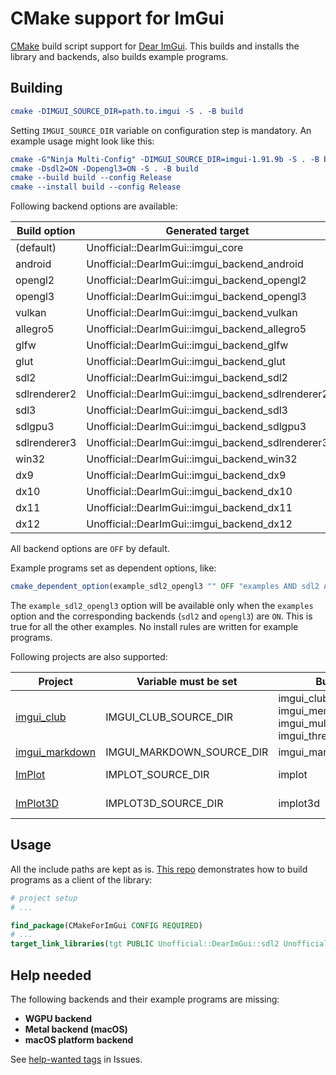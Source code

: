 # CMake support for ImGui

[CMake](https://cmake.org) build script support for [Dear ImGui](https://github.com/ocornut/imgui). This builds and installs the library and backends, also builds example programs.

## Building

```cmake
cmake -DIMGUI_SOURCE_DIR=path.to.imgui -S . -B build
```

Setting `IMGUI_SOURCE_DIR` variable on configuration step is mandatory. An example usage might look like this:

```cmake
cmake -G"Ninja Multi-Config" -DIMGUI_SOURCE_DIR=imgui-1.91.9b -S . -B build
cmake -Dsdl2=ON -Dopengl3=ON -S . -B build
cmake --build build --config Release
cmake --install build --config Release
```

Following backend options are available:

| Build option   | Generated target                                      |
|----------------|-------------------------------------------------------|
| (default)      | Unofficial::DearImGui::imgui_core                     |
| android        | Unofficial::DearImGui::imgui_backend_android          |
| opengl2        | Unofficial::DearImGui::imgui_backend_opengl2          |
| opengl3        | Unofficial::DearImGui::imgui_backend_opengl3          |
| vulkan         | Unofficial::DearImGui::imgui_backend_vulkan           |
| allegro5       | Unofficial::DearImGui::imgui_backend_allegro5         |
| glfw           | Unofficial::DearImGui::imgui_backend_glfw             |
| glut           | Unofficial::DearImGui::imgui_backend_glut             |
| sdl2           | Unofficial::DearImGui::imgui_backend_sdl2             |
| sdlrenderer2   | Unofficial::DearImGui::imgui_backend_sdlrenderer2     |
| sdl3           | Unofficial::DearImGui::imgui_backend_sdl3             |
| sdlgpu3        | Unofficial::DearImGui::imgui_backend_sdlgpu3          |
| sdlrenderer3   | Unofficial::DearImGui::imgui_backend_sdlrenderer3     |
| win32          | Unofficial::DearImGui::imgui_backend_win32            |
| dx9            | Unofficial::DearImGui::imgui_backend_dx9              |
| dx10           | Unofficial::DearImGui::imgui_backend_dx10             |
| dx11           | Unofficial::DearImGui::imgui_backend_dx11             |
| dx12           | Unofficial::DearImGui::imgui_backend_dx12             |

All backend options are `OFF` by default.

Example programs set as dependent options, like:
```cmake
cmake_dependent_option(example_sdl2_opengl3 "" OFF "examples AND sdl2 AND opengl3" OFF)
```
The `example_sdl2_opengl3` option will be available only when the `examples` option and the corresponding backends (`sdl2` and `opengl3`) are `ON`. This is true for all the other examples. No install rules are written for example programs.

Following projects are also supported:

| Project | Variable must be set | Build option(s) | Generated target(s) |
|--------|-----------------------|------------------|----------------------|
| [imgui_club](https://github.com/ocornut/imgui_club) | IMGUI_CLUB_SOURCE_DIR | imgui_club<br>imgui_memory_editor<br>imgui_multicontext_compositor<br>imgui_threaded_rendering | <br> Unofficial::imgui_club::imgui_memory_editor<br> Unofficial::imgui_club::imgui_multicontext_compositor<br> Unofficial::imgui_club::imgui_threaded_rendering |
| [imgui_markdown](https://github.com/enkisoftware/imgui_markdown) | IMGUI_MARKDOWN_SOURCE_DIR | imgui_markdown | Unofficial::imgui_markdown::imgui_markdown |
| [ImPlot](https://github.com/epezent/implot) | IMPLOT_SOURCE_DIR | implot | Unofficial::ImPlot::implot<br>Unofficial::ImPlot::implot_demo |
| [ImPlot3D](https://github.com/brenocq/implot3d) | IMPLOT3D_SOURCE_DIR | implot3d | Unofficial::ImPlot3D::implot3d<br>Unofficial::ImPlot3D::implot3d_demo |

## Usage

All the include paths are kept as is. [This repo](https://github.com/adembudak/CMakeForImGui.test) demonstrates how to build programs as a client of the library:

```cmake
# project setup
# ...

find_package(CMakeForImGui CONFIG REQUIRED)
# ...
target_link_libraries(tgt PUBLIC Unofficial::DearImGui::sdl2 Unofficial::DearImGui::opengl3)
```

## Help needed

The following backends and their example programs are missing:

- **WGPU backend**
- **Metal backend (macOS)**
- **macOS platform backend**

See [help-wanted tags](https://github.com/adembudak/CMakeForImGui/issues?q=is%3Aissue%20state%3Aopen%20label%3A%22help%20wanted%22) in Issues.

